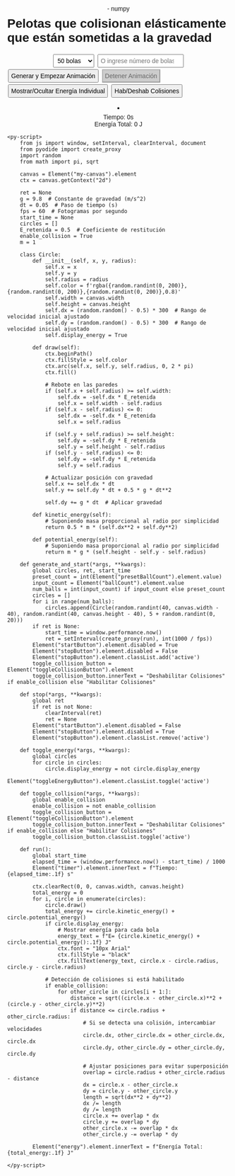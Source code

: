 <html>
<head>
    <script defer src="https://pyscript.net/alpha/pyscript.min.js"></script>
    <py-env>
        - numpy
    </py-env>
    <style>
        body {
            display: flex;
            flex-direction: column;
            align-items: center;
            margin: 0;
            font-family: Arial, sans-serif;
        }
        h1 {
            margin-top: 10px;
        }
        input, select, button {
            margin: 2px;
            padding: 5px;
            font-size: 14px;
        }
        canvas {
            border: 2px solid black;
            margin-top: 20px;
        }
        #controls {
            display: flex;
            flex-wrap: wrap;
            justify-content: center;
            align-items: center;
        }
        #info {
            margin-top: 10px;
            text-align: center;
        }
        button:disabled {
            background-color: #ccc;
            color: #666;
        }
        button.active {
            background-color: #4CAF50;
            color: white;
        }
    </style>
</head>
<body>
    <h1>Pelotas que colisionan elásticamente que están sometidas a la gravedad</h1>
    <div id="controls">
        <div>
            <select id="presetBallCount">
                <option value="50">50 bolas</option>
                <option value="70">70 bolas</option>
                <option value="90">90 bolas</option>
                <option value="120">120 bolas</option>
            </select>
            <input type="number" id="ballCount" placeholder="O ingrese número de bolas" min="1" />
        </div>
        <div>
            <button id="startButton" pys-onClick="generate_and_start">Generar y Empezar Animación</button>
            <button id="stopButton" pys-onClick="stop" disabled>Detener Animación</button>
            <button id="toggleEnergyButton" pys-onClick="toggle_energy">Mostrar/Ocultar Energía Individual</button>
            <button id="toggleCollisionButton" pys-onClick="toggle_collision">Hab/Deshab Colisiones</button>
        </div>
    </div>
    <canvas id="my-canvas" width="300" height="500"></canvas>
    <div id="info">
        <div id="timer">Tiempo: 0s</div>
        <div id="energy">Energía Total: 0 J</div>
    </div>

    <py-script>
        from js import window, setInterval, clearInterval, document
        from pyodide import create_proxy
        import random
        from math import pi, sqrt

        canvas = Element("my-canvas").element
        ctx = canvas.getContext("2d")

        ret = None
        g = 9.8  # Constante de gravedad (m/s^2)
        dt = 0.05  # Paso de tiempo (s)
        fps = 60  # Fotogramas por segundo
        start_time = None
        circles = []
        E_retenida = 0.5  # Coeficiente de restitución
        enable_collision = True
        m = 1

        class Circle:
            def __init__(self, x, y, radius):
                self.x = x
                self.y = y
                self.radius = radius
                self.color = f'rgba({random.randint(0, 200)},{random.randint(0, 200)},{random.randint(0, 200)},0.8)'
                self.width = canvas.width
                self.height = canvas.height
                self.dx = (random.random() - 0.5) * 300  # Rango de velocidad inicial ajustado
                self.dy = (random.random() - 0.5) * 300  # Rango de velocidad inicial ajustado
                self.display_energy = True

            def draw(self):
                ctx.beginPath()
                ctx.fillStyle = self.color
                ctx.arc(self.x, self.y, self.radius, 0, 2 * pi)
                ctx.fill()

                # Rebote en las paredes
                if (self.x + self.radius) >= self.width:
                    self.dx = -self.dx * E_retenida
                    self.x = self.width - self.radius
                if (self.x - self.radius) <= 0:
                    self.dx = -self.dx * E_retenida
                    self.x = self.radius

                if (self.y + self.radius) >= self.height:
                    self.dy = -self.dy * E_retenida
                    self.y = self.height - self.radius
                if (self.y - self.radius) <= 0:
                    self.dy = -self.dy * E_retenida
                    self.y = self.radius

                # Actualizar posición con gravedad
                self.x += self.dx * dt
                self.y += self.dy * dt + 0.5 * g * dt**2

                self.dy += g * dt  # Aplicar gravedad

            def kinetic_energy(self):
                # Suponiendo masa proporcional al radio por simplicidad
                return 0.5 * m * (self.dx**2 + self.dy**2)

            def potential_energy(self):
                # Suponiendo masa proporcional al radio por simplicidad
                return m * g * (self.height - self.y - self.radius)

        def generate_and_start(*args, **kwargs):
            global circles, ret, start_time
            preset_count = int(Element("presetBallCount").element.value)
            input_count = Element("ballCount").element.value
            num_balls = int(input_count) if input_count else preset_count
            circles = []
            for i in range(num_balls):
                circles.append(Circle(random.randint(40, canvas.width - 40), random.randint(40, canvas.height - 40), 5 + random.randint(0, 20)))
            if ret is None:
                start_time = window.performance.now()
                ret = setInterval(create_proxy(run), int(1000 / fps))
            Element("startButton").element.disabled = True
            Element("stopButton").element.disabled = False
            Element("stopButton").element.classList.add('active')
            toggle_collision_button = Element("toggleCollisionButton").element
            toggle_collision_button.innerText = "Deshabilitar Colisiones" if enable_collision else "Habilitar Colisiones"

        def stop(*args, **kwargs):
            global ret
            if ret is not None:
                clearInterval(ret)
                ret = None
            Element("startButton").element.disabled = False
            Element("stopButton").element.disabled = True
            Element("stopButton").element.classList.remove('active')

        def toggle_energy(*args, **kwargs):
            global circles
            for circle in circles:
                circle.display_energy = not circle.display_energy
            Element("toggleEnergyButton").element.classList.toggle('active')

        def toggle_collision(*args, **kwargs):
            global enable_collision
            enable_collision = not enable_collision
            toggle_collision_button = Element("toggleCollisionButton").element
            toggle_collision_button.innerText = "Deshabilitar Colisiones" if enable_collision else "Habilitar Colisiones"
            toggle_collision_button.classList.toggle('active')

        def run():
            global start_time
            elapsed_time = (window.performance.now() - start_time) / 1000
            Element("timer").element.innerText = f"Tiempo: {elapsed_time:.1f} s"

            ctx.clearRect(0, 0, canvas.width, canvas.height)
            total_energy = 0
            for i, circle in enumerate(circles):
                circle.draw()
                total_energy += circle.kinetic_energy() + circle.potential_energy()
                if circle.display_energy:
                    # Mostrar energía para cada bola
                    energy_text = f"E= {circle.kinetic_energy() + circle.potential_energy():.1f} J"
                    ctx.font = "10px Arial"
                    ctx.fillStyle = "black"
                    ctx.fillText(energy_text, circle.x - circle.radius, circle.y - circle.radius)

                # Detección de colisiones si está habilitado
                if enable_collision:
                    for other_circle in circles[i + 1:]:
                        distance = sqrt((circle.x - other_circle.x)**2 + (circle.y - other_circle.y)**2)
                        if distance <= circle.radius + other_circle.radius:
                            # Si se detecta una colisión, intercambiar velocidades
                            circle.dx, other_circle.dx = other_circle.dx, circle.dx
                            circle.dy, other_circle.dy = other_circle.dy, circle.dy

                            # Ajustar posiciones para evitar superposición
                            overlap = circle.radius + other_circle.radius - distance
                            dx = circle.x - other_circle.x
                            dy = circle.y - other_circle.y
                            length = sqrt(dx**2 + dy**2)
                            dx /= length
                            dy /= length
                            circle.x += overlap * dx
                            circle.y += overlap * dy
                            other_circle.x -= overlap * dx
                            other_circle.y -= overlap * dy

            Element("energy").element.innerText = f"Energía Total: {total_energy:.1f} J"

    </py-script>
</body>
</html>
